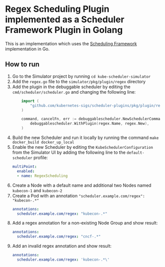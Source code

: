 # Regex Scheduling Plugin implemented as a Scheduler Framework Plugin in Golang

This is an implementation which uses the [Scheduling Framework](https://github.com/kubernetes-sigs/scheduler-plugins) implementation in Go.

## How to run

1. Go to the Simulator project by running `cd kube-scheduler-simulator`
2. Add the `regex.go` file to the `simulator/pkg/plugin/regex` directory
3. Add the plugin in the debuggable scheduler by editing the `cmd/scheduler/scheduler.go` and changing the following line:
    ```go
        import (
            "github.com/kubernetes-sigs/scheduler-plugins/pkg/plugin/regex"
        )        

        command, cancelFn, err := debuggablescheduler.NewSchedulerCommand(
            debuggablescheduler.WithPlugin(regex.Name, regex.New),
        )
    ```
4. Build the new Scheduler and run it locally by running the command `make docker_build docker_up_local`
5. Enable the new Scheduler by editing the `KubeSchedulerConfiguration` from the Simulator UI by adding the following line to the `default-scheduler` profile:
    ```yaml
    multiPoint:
      enabled:  
      - name: RegexScheduling
    ```
6. Create a Node with a default name and additional two Nodes named `kubecon-1` and `kubecon-2`
7. Create a Pod with an annotation `"scheduler.example.com/regex": "kubecon-.*"`
    ```yaml
    annotations:
      scheduler.example.com/regex: "kubecon-.*"
    ```
8. Add a regex annotation for a non-existing Node Group and show result:
    ```yaml
    annotations:
      scheduler.example.com/regex: "cncf-.*"
    ```
9. Add an invalid regex annotation and show result:
    ```yaml
    annotations:
      scheduler.example.com/regex: 'kubecon-.*\'
    ```